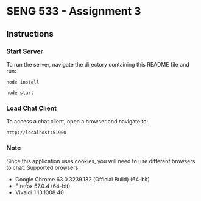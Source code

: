 # SENG 533 - Assignment 3

## Instructions

### Start Server

To run the server, navigate the directory containing this README file and run:

`node install`

`node start`

### Load Chat Client

To access a chat client, open a browser and navigate to:

`http://localhost:51900`

### Note

Since this application uses cookies, you will need to use different browsers to chat. Supported browsers:

- Google Chrome 63.0.3239.132 (Official Build) (64-bit)
- Firefox 57.0.4 (64-bit)
- Vivaldi 1.13.1008.40